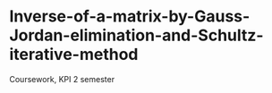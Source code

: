 # Inverse-of-a-matrix-by-Gauss-Jordan-elimination-and-Schultz-iterative-method
Coursework, KPI 2 semester
